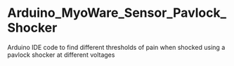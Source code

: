 # Arduino_MyoWare_Sensor_Pavlock_Shocker
Arduino IDE code to find different thresholds of pain when shocked using a pavlock shocker at different voltages
